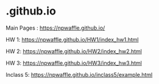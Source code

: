 # .github.io
Main Pages : https://npwaffle.github.io/
>
HW 1: https://npwaffle.github.io/HW1/index_hw1.html
>
HW 2: https://npwaffle.github.io/HW2/index_hw2.html
>
HW 3: https://npwaffle.github.io/HW3/index_hw3.html
>
Inclass 5: https://npwaffle.github.io/inclass5/example.html
>